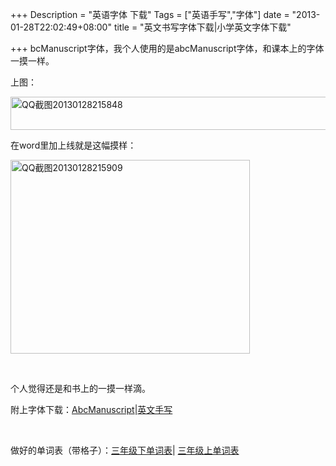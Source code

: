 +++
Description = "英语字体 下载"
Tags = ["英语手写","字体"]
date = "2013-01-28T22:02:49+08:00"
title = "英文书写字体下载|小学英文字体下载"

+++
bcManuscript字体，我个人使用的是abcManuscript字体，和课本上的字体一摸一样。

上图：

<a href="http://sqh.me/blog/wp-content/uploads/2013/01/QQ截图20130128215848.jpg"><img class="alignnone size-full wp-image-538" alt="QQ截图20130128215848" src="http://sqh.me/blog/wp-content/uploads/2013/01/QQ截图20130128215848.jpg" width="699" height="53" /></a>

在word里加上线就是这幅摸样：

<a href="http://sqh.me/blog/wp-content/uploads/2013/01/QQ截图20130128215909.jpg"><img class="alignnone size-full wp-image-539" alt="QQ截图20130128215909" src="http://sqh.me/blog/wp-content/uploads/2013/01/QQ截图20130128215909.jpg" width="383" height="310" /></a>

&nbsp;

个人觉得还是和书上的一摸一样滴。

附上字体下载：<a href="http://sqh.me/blog/wp-content/uploads/2013/01/AbcManuscript.rar">AbcManuscript</a>|<a href="http://sqh.me/blog/wp-content/uploads/2013/01/英文手写.rar">英文手写</a>

&nbsp;

做好的单词表（带格子）：<a href="http://sqh.me/blog/wp-content/uploads/2013/01/三年级下单词表.doc">三年级下单词表</a>| <a href="http://sqh.me/blog/wp-content/uploads/2013/01/三年级上单词表.doc">三年级上单词表</a>

&nbsp;
